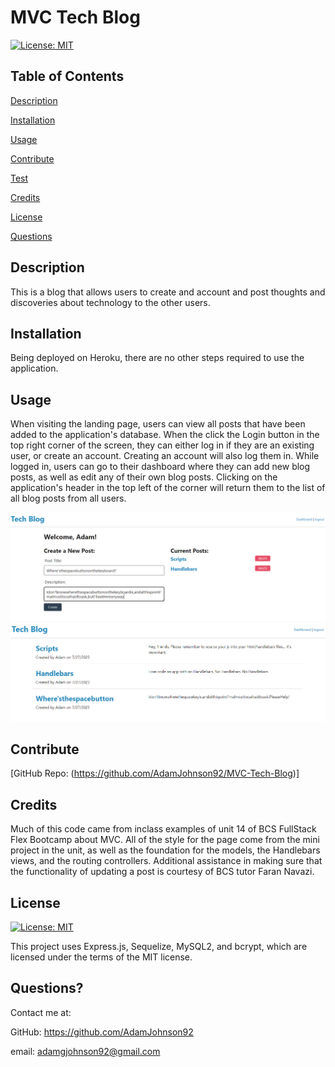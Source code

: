 # MVC Tech Blog
 
  [![License: MIT](https://img.shields.io/badge/License-MIT-yellow.svg)](https://opensource.org/licenses/MIT)
 
  ## Table of Contents
  
  [Description](#description)

  [Installation](#installation)
  
  [Usage](#usage)

  [Contribute](#contribute)

  [Test](#test)
  
  [Credits](#credits)
  
  [License](#license)

  [Questions](#questions)
  
  ## Description
  This is a blog that allows users to create and account and post thoughts and discoveries about technology to the other users. 

  ## Installation
  Being deployed on Heroku, there are no other steps required to use the application.

  ## Usage
  When visiting the landing page, users can view all posts that have been added to the application's database. When the click the Login button in the top right corner of the screen, they can either log in if they are an existing user, or create an account. Creating an account will also log them in. While logged in, users can go to their dashboard where they can add new blog posts, as well as edit any of their own blog posts. Clicking on the application's header in the top left of the corner will return them to the list of all blog posts from all users.

  ![alt text](./assets/Capture1.PNG)
  ![alt text](./assets/Capture2.PNG)
  
  ## Contribute
  
  [GitHub Repo: (https://github.com/AdamJohnson92/MVC-Tech-Blog)]
  
  ## Credits
  Much of this code came from inclass examples of unit 14 of BCS FullStack Flex Bootcamp about MVC. All of the style for the page come from the mini project  in the unit, as well as the foundation for the models, the Handlebars views, and the routing controllers. Additional assistance in making sure that the functionality of updating a post is courtesy of BCS tutor Faran Navazi.

  ## License
  
  [![License: MIT](https://img.shields.io/badge/License-MIT-yellow.svg)](https://opensource.org/licenses/MIT)
  
  This project uses Express.js, Sequelize, MySQL2, and bcrypt, which are licensed under the terms of the MIT license.

  ## Questions?

  Contact me at:

  GitHub: https://github.com/AdamJohnson92
  
  email: adamgjohnson92@gmail.com
